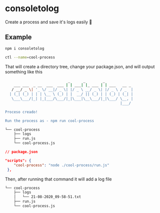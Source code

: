 # consoletolog
Create a process and save it's logs easily 🤠

## Example

```bash
npm i consoletolog

ctl --name=cool-process
```
That will create a directory tree, change your package.json, and will output something like this

```bash
                             _      _        _
    ___ ___  _ __  ___  ___ | | ___| |_ ___ | | ___   __ _
   / __/ _ \| '_ \/ __|/ _ \| |/ _ \ __/ _ \| |/ _ \ / _  |
  | (_| (_) | | | \__ \ (_) | |  __/ || (_) | | (_) | (_| |
   \___\___/|_| |_|___/\___/|_|\___|\__\___/|_|\___/ \__, |
                                                     |___/

Proceso creado!

Run the process as - npm run cool-process

```

```bash
└── cool-process
    ├── logs
    ├── run.js
    └── cool-process.js
```

```json
// package.json

"scripts": {
    "cool-process": "node ./cool-process/run.js"
 },
 ```

Then, after running that command it will add a log file

```bash
└── cool-process
    ├── logs
    │   └── 21-08-2020_09-58-51.txt
    ├── run.js
    └── cool-process.js
```
